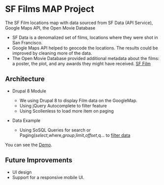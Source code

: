 # SF Films MAP Project

The SF Film locations map with data sourced from SF Data (API Service), Google Maps API, the Open Movie Database
* SF Data is a denomalized set of films, locations where they were shot in San Francisco.
* Google Maps API helped to geocode the locations. The results could be improved by cleaning more of the data.
* The Open Movie Database provided additional metadata about the films: a poster, the plot, and any awards they might have received. 
[SF Film](https://data.sfgov.org/Culture-and-Recreation/Film-Locations-in-San-Francisco/yitu-d5am)


## Architecture

* Drupal 8 Module
    * We using Drupal 8 to display Film data on the GoogleMap. 
	* Using jQuery Autocomplete to filter feature
	* Using Scollenless to load more item on paging
	
* Data Example
    * Using SoSQL Queries for search or Paging($select,$where,$group,$limit,$offset,$q... to [filter data](https://dev.socrata.com/docs/queries/)

You can see the [Demo](http://sfilm.iypuat.com:5656/film/search).

## Future Improvements

* UI design
* Support for a responsive mobile UI.


